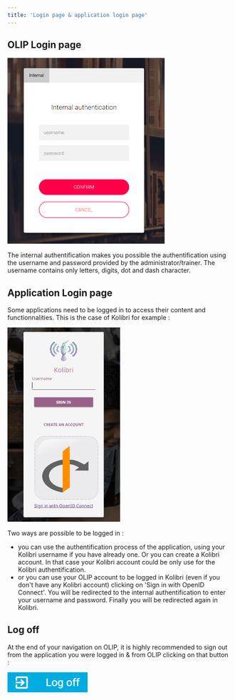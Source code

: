 ```yaml
---
title: 'Login page & application login page'
---
```


## OLIP Login page

<img src="../assets/image-20191031171858938.png" alt="image-20191031171858938" style="zoom:50%;" />

The internal authentification makes you possible the authentification using the username and password provided by the administrator/trainer. The username contains only letters, digits, dot and dash character.



## Application Login page

Some applications need to be logged in to access their content and functionnalities. This is the case of Kolibri for example : 

<img src="../assets/image-20191031172903510.png" alt="image-20191031172903510" style="zoom:50%;" />

Two ways are possible to be logged in : 

- you can use the authentification process of the application, using your Kolibri username if you have already one. Or you can create a Kolibri account. In that case your Kolibri account could be only use for the Kolibri authentification.
- or you can use your OLIP account to be logged in Kolibri (even if you don't have any Kolibri account) clicking on 'Sign in with OpenID Connect'. You will be redirected to the internal authentification to enter your username and password. Finally you will be redirected again in Kolibri.



## Log off

At the end of your navigation on OLIP, it is highly recommended to sign out from the application you were logged in & from OLIP clicking on that button :  

![image-20191031174307242](../assets/image-20191031174307242.png)